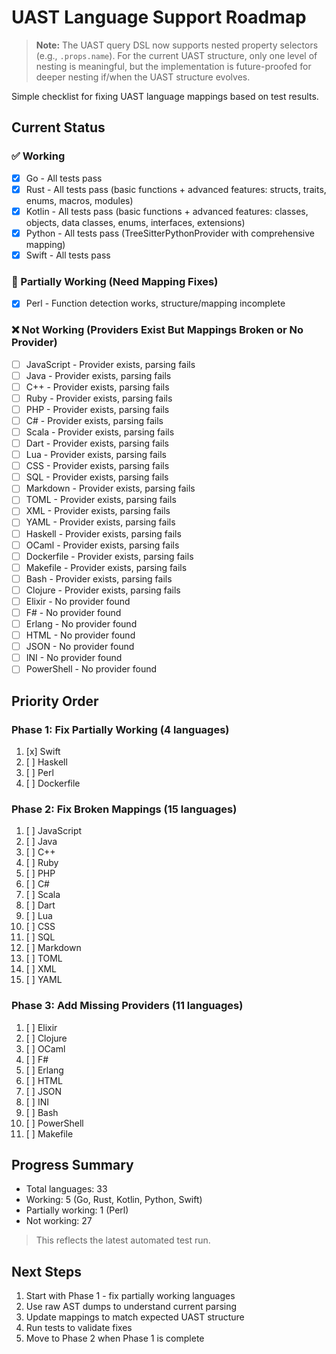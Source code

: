 # UAST Language Support Roadmap

> **Note:** The UAST query DSL now supports nested property selectors (e.g., `.props.name`). For the current UAST structure, only one level of nesting is meaningful, but the implementation is future-proofed for deeper nesting if/when the UAST structure evolves.

Simple checklist for fixing UAST language mappings based on test results.

## Current Status

### ✅ Working
- [x] Go - All tests pass
- [x] Rust - All tests pass (basic functions + advanced features: structs, traits, enums, macros, modules)
- [x] Kotlin - All tests pass (basic functions + advanced features: classes, objects, data classes, enums, interfaces, extensions)
- [x] Python - All tests pass (TreeSitterPythonProvider with comprehensive mapping)
- [x] Swift - All tests pass

### 🔄 Partially Working (Need Mapping Fixes)
- [x] Perl - Function detection works, structure/mapping incomplete

### ❌ Not Working (Providers Exist But Mappings Broken or No Provider)
- [ ] JavaScript - Provider exists, parsing fails
- [ ] Java - Provider exists, parsing fails
- [ ] C++ - Provider exists, parsing fails
- [ ] Ruby - Provider exists, parsing fails
- [ ] PHP - Provider exists, parsing fails
- [ ] C# - Provider exists, parsing fails
- [ ] Scala - Provider exists, parsing fails
- [ ] Dart - Provider exists, parsing fails
- [ ] Lua - Provider exists, parsing fails
- [ ] CSS - Provider exists, parsing fails
- [ ] SQL - Provider exists, parsing fails
- [ ] Markdown - Provider exists, parsing fails
- [ ] TOML - Provider exists, parsing fails
- [ ] XML - Provider exists, parsing fails
- [ ] YAML - Provider exists, parsing fails
- [ ] Haskell - Provider exists, parsing fails
- [ ] OCaml - Provider exists, parsing fails
- [ ] Dockerfile - Provider exists, parsing fails
- [ ] Makefile - Provider exists, parsing fails
- [ ] Bash - Provider exists, parsing fails
- [ ] Clojure - Provider exists, parsing fails
- [ ] Elixir - No provider found
- [ ] F# - No provider found
- [ ] Erlang - No provider found
- [ ] HTML - No provider found
- [ ] JSON - No provider found
- [ ] INI - No provider found
- [ ] PowerShell - No provider found

## Priority Order

### Phase 1: Fix Partially Working (4 languages)
1. [x] Swift
2. [ ] Haskell
3. [ ] Perl
4. [ ] Dockerfile

### Phase 2: Fix Broken Mappings (15 languages)
1. [ ] JavaScript
2. [ ] Java
3. [ ] C++
4. [ ] Ruby
5. [ ] PHP
6. [ ] C#
7. [ ] Scala
8. [ ] Dart
9. [ ] Lua
10. [ ] CSS
11. [ ] SQL
12. [ ] Markdown
13. [ ] TOML
14. [ ] XML
15. [ ] YAML

### Phase 3: Add Missing Providers (11 languages)
1. [ ] Elixir
2. [ ] Clojure
3. [ ] OCaml
4. [ ] F#
5. [ ] Erlang
6. [ ] HTML
7. [ ] JSON
8. [ ] INI
9. [ ] Bash
10. [ ] PowerShell
11. [ ] Makefile

## Progress Summary
- Total languages: 33
- Working: 5 (Go, Rust, Kotlin, Python, Swift)
- Partially working: 1 (Perl)
- Not working: 27

> This reflects the latest automated test run.

## Next Steps
1. Start with Phase 1 - fix partially working languages
2. Use raw AST dumps to understand current parsing
3. Update mappings to match expected UAST structure
4. Run tests to validate fixes
5. Move to Phase 2 when Phase 1 is complete 